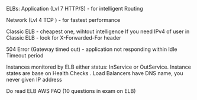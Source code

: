 
ELBs:
Application (Lvl 7 HTTP/S) - for intelligent Routing

Network (Lvl 4 TCP ) - for fastest performance 

Classic ELB - cheapest one, wihtout intelligence
  If you need IPv4 of user in Classic ELB - look for X-Forwarded-For header 

504 Error (Gateway timed out) - application not responding within Idle Timeout period

Instances monitored by ELB either status: InService or OutService.
Instance states are base on Health Checks .
Load Balancers have DNS name, you never given IP address


Do read ELB AWS FAQ  (10 questions in exam on ELB)



